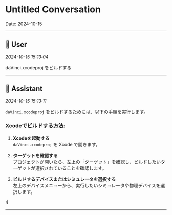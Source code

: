 # Untitled Conversation

Date: 2024-10-15

---

## 👤 User
*2024-10-15 15:13:04*

daVinci.xcodeproj をビルドする

---

## 🤖 Assistant
*2024-10-15 15:13:11*

`daVinci.xcodeproj` をビルドするためには、以下の手順を実行します。

### Xcodeでビルドする方法:
1. **Xcodeを起動する**  
   `daVinci.xcodeproj` を Xcode で開きます。
   
2. **ターゲットを確認する**  
   プロジェクトが開いたら、左上の「ターゲット」を確認し、ビルドしたいターゲットが選択されていることを確認します。

3. **ビルドするデバイスまたはシミュレータを選択する**  
   左上のデバイスメニューから、実行したいシミュレータや物理デバイスを選択します。

4

---
